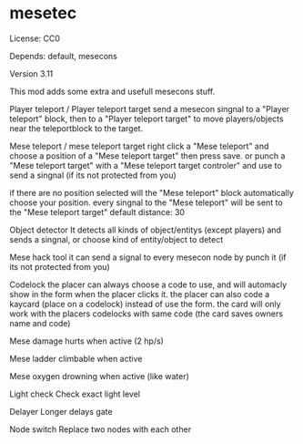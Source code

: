 # mesetec

License: CC0

Depends: default, mesecons

Version 3.11


This mod adds some extra and usefull mesecons stuff.


Player teleport / Player teleport target
send a mesecon singnal to a "Player teleport" block, then to a "Player teleport target" to move players/objects near the teleportblock to the target.

Mese teleport / mese teleport target
right click a "Mese teleport" and choose a position of a "Mese teleport target" then press save.
or punch a "Mese teleport target" with a "Mese teleport target controler" and use to send a singnal (if its not protected from you)

if there are no position selected will the "Mese teleport" block automatically choose your position.
every singnal to the "Mese teleport" will be sent to the "Mese teleport target"
default distance: 30

Object detector
It detects all kinds of object/entitys (except players) and sends a singnal, or choose kind of entity/object to detect

Mese hack tool
it can send a signal to every mesecon node by punch it (if its not protected from you)

Codelock
the placer can always choose a code to use, and will automacly show in the form when the placer clicks it.
the placer can also code a kaycard (place on a codelock) instead of use the form.
the card will only work with the placers codelocks with same code (the card saves owners name and code)

Mese damage
hurts when active (2 hp/s)

Mese ladder
climbable when active

Mese oxygen
drowning when active (like water)

Light check
Check exact light level

Delayer
Longer delays gate

Node switch
Replace two nodes with each other
